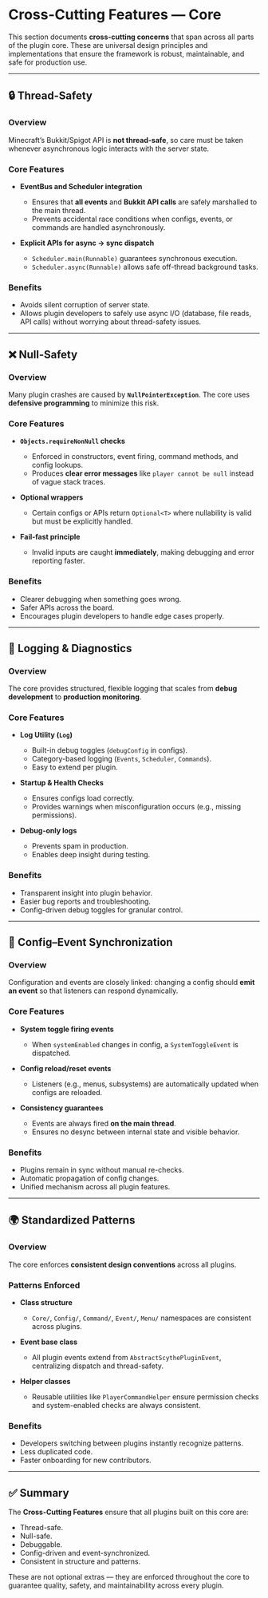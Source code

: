 # Cross-Cutting Features — Core

This section documents **cross-cutting concerns** that span across all parts of the plugin core. These are universal design principles and implementations that ensure the framework is robust, maintainable, and safe for production use.

---

## 🔒 Thread-Safety

### Overview

Minecraft’s Bukkit/Spigot API is **not thread-safe**, so care must be taken whenever asynchronous logic interacts with the server state.

### Core Features

* **EventBus and Scheduler integration**

    * Ensures that **all events** and **Bukkit API calls** are safely marshalled to the main thread.
    * Prevents accidental race conditions when configs, events, or commands are handled asynchronously.
* **Explicit APIs for async → sync dispatch**

    * `Scheduler.main(Runnable)` guarantees synchronous execution.
    * `Scheduler.async(Runnable)` allows safe off-thread background tasks.

### Benefits

* Avoids silent corruption of server state.
* Allows plugin developers to safely use async I/O (database, file reads, API calls) without worrying about thread-safety issues.

---

## ❌ Null-Safety

### Overview

Many plugin crashes are caused by **`NullPointerException`**. The core uses **defensive programming** to minimize this risk.

### Core Features

* **`Objects.requireNonNull` checks**

    * Enforced in constructors, event firing, command methods, and config lookups.
    * Produces **clear error messages** like `player cannot be null` instead of vague stack traces.
* **Optional wrappers**

    * Certain configs or APIs return `Optional<T>` where nullability is valid but must be explicitly handled.
* **Fail-fast principle**

    * Invalid inputs are caught **immediately**, making debugging and error reporting faster.

### Benefits

* Clearer debugging when something goes wrong.
* Safer APIs across the board.
* Encourages plugin developers to handle edge cases properly.

---

## 📝 Logging & Diagnostics

### Overview

The core provides structured, flexible logging that scales from **debug development** to **production monitoring**.

### Core Features

* **Log Utility (`Log`)**

    * Built-in debug toggles (`debugConfig` in configs).
    * Category-based logging (`Events`, `Scheduler`, `Commands`).
    * Easy to extend per plugin.
* **Startup & Health Checks**

    * Ensures configs load correctly.
    * Provides warnings when misconfiguration occurs (e.g., missing permissions).
* **Debug-only logs**

    * Prevents spam in production.
    * Enables deep insight during testing.

### Benefits

* Transparent insight into plugin behavior.
* Easier bug reports and troubleshooting.
* Config-driven debug toggles for granular control.

---

## 🔄 Config–Event Synchronization

### Overview

Configuration and events are closely linked: changing a config should **emit an event** so that listeners can respond dynamically.

### Core Features

* **System toggle firing events**

    * When `systemEnabled` changes in config, a `SystemToggleEvent` is dispatched.
* **Config reload/reset events**

    * Listeners (e.g., menus, subsystems) are automatically updated when configs are reloaded.
* **Consistency guarantees**

    * Events are always fired **on the main thread**.
    * Ensures no desync between internal state and visible behavior.

### Benefits

* Plugins remain in sync without manual re-checks.
* Automatic propagation of config changes.
* Unified mechanism across all plugin features.

---

## 🌍 Standardized Patterns

### Overview

The core enforces **consistent design conventions** across all plugins.

### Patterns Enforced

* **Class structure**

    * `Core/`, `Config/`, `Command/`, `Event/`, `Menu/` namespaces are consistent across plugins.
* **Event base class**

    * All plugin events extend from `AbstractScythePluginEvent`, centralizing dispatch and thread-safety.
* **Helper classes**

    * Reusable utilities like `PlayerCommandHelper` ensure permission checks and system-enabled checks are always consistent.

### Benefits

* Developers switching between plugins instantly recognize patterns.
* Less duplicated code.
* Faster onboarding for new contributors.

---

## ✅ Summary

The **Cross-Cutting Features** ensure that all plugins built on this core are:

* Thread-safe.
* Null-safe.
* Debuggable.
* Config-driven and event-synchronized.
* Consistent in structure and patterns.

These are not optional extras — they are enforced throughout the core to guarantee quality, safety, and maintainability across every plugin.